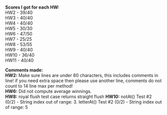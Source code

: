 **Scores I got for each HW:** <br>
HW2 - 39/40 <br>
HW3 - 40/40 <br>
HW4 - 40/40 <br>
HW5 - 30/30 <br>
HW6 - 47/50 <br>
HW7 - 25/25 <br>
HW8 - 53/55 <br>
HW9 - 40/40 <br>
HW10 - 36/40 <br>
HW11 - 40/40 <br>

**Comments made:** <br>
**HW2:** Make sure lines are under 80 characters, this includes comments in line!
if you need extra space then please use another line, comments do not count to 14 line max per method! <br>
**HW6:** Did not compute average winnings. <br>
**HW8:** royal flush test case returns straight flush
**HW10:** notAt() Test #2 (0/2) - String index out of range: 3. letterAt() Test #2 (0/2) - String index out of range: 5


